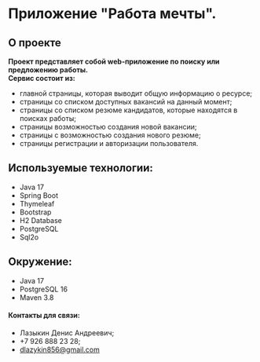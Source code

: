 # Приложение "Работа мечты".

## О проекте

**Проект представляет собой web-приложение по поиску или предложению работы. <br>
Сервис состоит из:**

* главной страницы, которая выводит общую информацию о ресурсе; <br>
* страницы со списком доступных вакансий на данный момент; <br>
* страницы со списком резюме кандидатов, которые находятся в поисках работы; <br>
* страницы возможностью создания новой вакансии; <br>
* страницы с возможностью создания нового резюме; <br>
* страницы регистрации и авторизации пользователя. <br>

## Используемые технологии:
- Java 17
- Spring Boot
- Thymeleaf
- Bootstrap
- H2 Database
- PostgreSQL
- Sql2o

## Окружение:
- Java 17
- PostgreSQL 16
- Maven 3.8

#### Контакты для связи:
* Лазыкин Денис Андреевич;
* +7 926 888 23 28;
* dlazykin856@gmail.com

